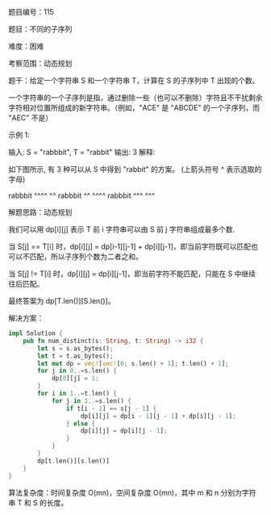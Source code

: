 题目编号：115

题目：不同的子序列

难度：困难

考察范围：动态规划

题干：给定一个字符串 S 和一个字符串 T，计算在 S 的子序列中 T 出现的个数。

一个字符串的一个子序列是指，通过删除一些（也可以不删除）字符且不干扰剩余字符相对位置所组成的新字符串。（例如，"ACE" 是 "ABCDE" 的一个子序列，而 "AEC" 不是）

示例 1:

输入: S = "rabbbit", T = "rabbit"
输出: 3
解释:

如下图所示, 有 3 种可以从 S 中得到 "rabbit" 的方案。
(上箭头符号 ^ 表示选取的字母)

rabbbit
^^^^ ^^
rabbbit
^^ ^^^^
rabbbit
^^^ ^^^

解题思路：动态规划

我们可以用 dp[i][j] 表示 T 前 i 字符串可以由 S 前 j 字符串组成最多个数.

当 S[j] == T[i] 时，dp[i][j] = dp[i-1][j-1] + dp[i][j-1]，即当前字符既可以匹配也可以不匹配，所以子序列个数为二者之和。

当 S[j] != T[i] 时，dp[i][j] = dp[i][j-1]，即当前字符不能匹配，只能在 S 中继续往后匹配。

最终答案为 dp[T.len()][S.len()]。

解决方案：

```rust
impl Solution {
    pub fn num_distinct(s: String, t: String) -> i32 {
        let s = s.as_bytes();
        let t = t.as_bytes();
        let mut dp = vec![vec![0; s.len() + 1]; t.len() + 1];
        for j in 0..=s.len() {
            dp[0][j] = 1;
        }
        for i in 1..=t.len() {
            for j in 1..=s.len() {
                if t[i - 1] == s[j - 1] {
                    dp[i][j] = dp[i - 1][j - 1] + dp[i][j - 1];
                } else {
                    dp[i][j] = dp[i][j - 1];
                }
            }
        }
        dp[t.len()][s.len()]
    }
}
```

算法复杂度：时间复杂度 O(mn)，空间复杂度 O(mn)，其中 m 和 n 分别为字符串 T 和 S 的长度。